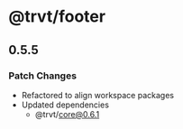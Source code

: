 # @trvt/footer

## 0.5.5
### Patch Changes

- Refactored to align workspace packages
- Updated dependencies
  - @trvt/core@0.6.1
